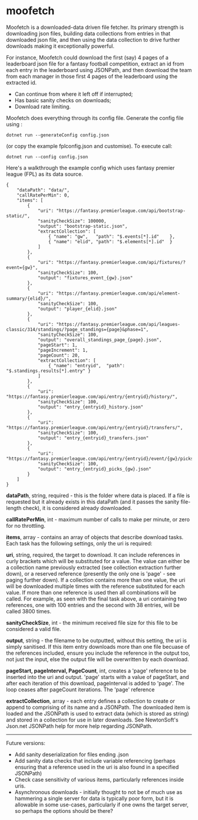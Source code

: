 # moofetch

Moofetch is a downloaded-data driven file fetcher.  Its primary strength is downloading json files, building data collections from entries in that downloaded json file, and then using the data collection to drive further downloads making it exceptionally powerful.

For instance, Moofetch could download the first (say) 4 pages of a leaderboard json file for a fantasy football competition, extract an id from each entry in the leaderboard using JSONPath, and then download the team from each manager in those first 4 pages of the leaderboard using the extracted id.  

- Can continue from where it left off if interrupted;
- Has basic sanity checks on downloads;
- Download rate limiting.

Moofetch does everything through its config file.  Generate the config file using :
	
	dotnet run --generateConfig config.json 

(or copy the example fplconfig.json and customise).  To execute call: 
    
	dotnet run --config config.json 

Here's a walkthrough the example config which uses fantasy premier league (FPL) as its data source.

```
{
    "dataPath": "data/",
    "callRatePerMin": 0,
    "items": [
        { 
			"uri": "https://fantasy.premierleague.com/api/bootstrap-static/",
			"sanityCheckSize": 100000,
			"output": "bootstrap-static.json",
			"extractCollection": [
				{ "name": "gw",   "path": "$.events[*].id"    },
				{ "name": "elid", "path": "$.elements[*].id"  }
			]
        },
        {
			"uri": "https://fantasy.premierleague.com/api/fixtures/?event={gw}",
			"sanityCheckSize": 100,
			"output": "fixtures_event_{gw}.json"
        },
        {
			"uri": "https://fantasy.premierleague.com/api/element-summary/{elid}/",
			"sanityCheckSize": 100,
			"output": "player_{elid}.json"
        },
        {
			"uri": "https://fantasy.premierleague.com/api/leagues-classic/314/standings/?page_standings={page}&phase=1",
			"sanityCheckSize": 100,
			"output": "overall_standings_page_{page}.json",
			"pageStart": 1,
			"pageIncrement": 1,
			"pageCount": 20,
			"extractCollection": [
				{ "name": "entryid",  "path": "$.standings.results[*].entry" }
			]
        },
        {
			"uri": "https://fantasy.premierleague.com/api/entry/{entryid}/history/",
			"sanityCheckSize": 100,
	        "output": "entry_{entryid}_history.json"
        },
        {
			"uri": "https://fantasy.premierleague.com/api/entry/{entryid}/transfers/",
			"sanityCheckSize": 100,
			"output": "entry_{entryid}_transfers.json"
        },
        {
			"uri": "https://fantasy.premierleague.com/api/entry/{entryid}/event/{gw}/picks/",
			"sanityCheckSize": 100,
			"output": "entry_{entryid}_picks_{gw}.json"
        }
    ]
}
```


**dataPath**, string, required - this is the folder where data is placed.  If a file is requested but it already exists in this dataPath (and it passes the sanity file-length check), it is considered already downloaded.

**callRatePerMin**, int - maximum number of calls to make per minute, or zero for no throttling.

**items**, array - contains an array of objects that describe download tasks.  Each task has the following settings, only the uri is required:

**uri**, string, required, the target to download.  It can include references in curly brackets which will be substituted for a value.  The value can either be a collection name previously extracted (see collection extraction further down), or a reserved reference (presently the only one is 'page' - see paging further down).  If a collection contains more than one value, the uri will be downloaded multiple times with the reference substituted for each value.  If more than one reference is used then all combinations will be called.  For example, as seen with the final task above, a uri containing two references, one with 100 entries and the second with 38 entries, will be called 3800 times.

**sanityCheckSize**, int - the minimum received file size for this file to be considered a valid file.

**output**, string - the filename to be outputted, without this setting, the uri is simply sanitised.  If this item entry downloads more than one file becuase of the references included, ensure you include the reference in the output too, not just the input, else the output file will be overwritten by each download.

**pageStart, pageInterval, PageCount**, int, creates a 'page' reference to be inserted into the uri and output.  'page' starts with a value of pageStart, and after each iteration of this download, pageInterval is added to 'page'.  The loop ceases after pageCount iterations.  The 'page' reference 

**extractCollection**, array - each entry defines a collection to create or append to comprising of its name and a JSONPath.  The downloaded item is loaded and the JSONPath is used to extract data (which is stored as string) and stored in a collection for use in later downloads.  See NewtonSoft's Json.net JSONPath help for more help regarding JSONPath.

---
Future versions:
- Add sanity deserialization for files ending .json
- Add sanity data checks that include variable referencing (perhaps ensuring that a reference used in the uri is also found in a specified JSONPath)
- Check case sensitivity of various items, particularly references inside uris.
- Asynchronous downloads - initially thought to not be of much use as hammering a single server for data is typically poor form, but it is allowable in some use-cases, particularly if one owns the target server, so perhaps the options should be there?

